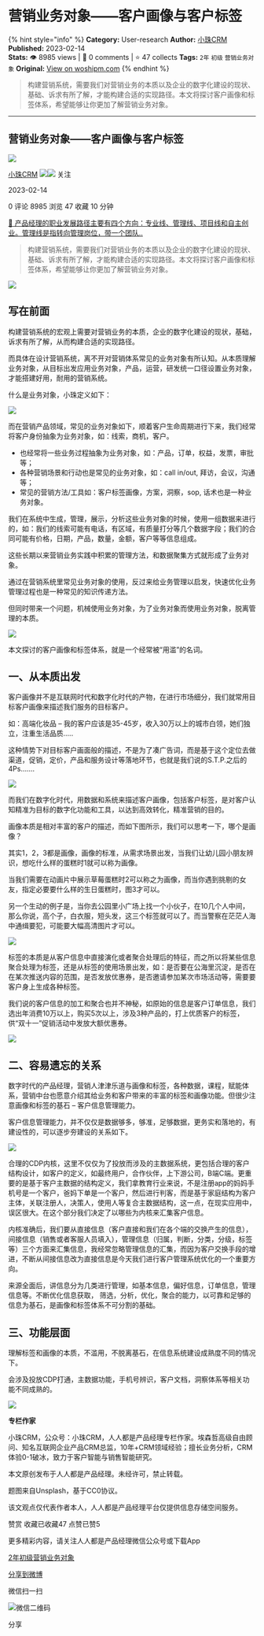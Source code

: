 # 营销业务对象——客户画像与客户标签
{% hint style="info" %}
**Category:** User-research
**Author:** [小珠CRM](https://www.woshipm.com/u/1142702)
**Published:** 2023-02-14  
**Stats:** 👁️ 8985 views | 💬 0 comments | ⭐ 47 collects
**Tags:** `2年` `初级` `营销业务对象`
**Original:** [View on woshipm.com](https://www.woshipm.com/user-research/5752777.html)
{% endhint %}
> 构建营销系统，需要我们对营销业务的本质以及企业的数字化建设的现状、基础、诉求有所了解，才能构建合适的实现路径。本文将探讨客户画像和标签体系，希望能够让你更加了解营销业务对象。

---

## 营销业务对象——客户画像与客户标签

[![](https://static.woshipm.com/APP_U_202107_20210723150608_7440.jpeg?imageView2/1/w/72/h/72/q/100)](https://www.woshipm.com/u/1142702)

[小珠CRM](https://www.woshipm.com/u/1142702) ![](https://static.woshipm.com/tag/1121_1@2x.png)![](https://static.woshipm.com/tag/2103_1@2x.png) 关注

2023-02-14

0 评论 8985 浏览 47 收藏 10 分钟

[🔗 产品经理的职业发展路径主要有四个方向：专业线、管理线、项目线和自主创业。管理线是指转向管理岗位，带一个团队..](https://ke.qidianla.com/courses/90pm)

> 构建营销系统，需要我们对营销业务的本质以及企业的数字化建设的现状、基础、诉求有所了解，才能构建合适的实现路径。本文将探讨客户画像和标签体系，希望能够让你更加了解营销业务对象。

![](https://image.woshipm.com/wp-files/2023/02/DeAX1K2bChzKqx95b8Yv.jpg)

## 写在前面

构建营销系统的宏观上需要对营销业务的本质，企业的数字化建设的现状，基础，诉求有所了解，从而构建合适的实现路径。

而具体在设计营销系统，离不开对营销体系常见的业务对象有所认知。从本质理解业务对象，从目标出发应用业务对象，产品，运营，研发统一口径设置业务对象，才能搭建好用，耐用的营销系统。

什么是业务对象，小珠定义如下：

![](https://image.woshipm.com/wp-files/2023/02/mieKM3i64msmlcb8YLC5.png)

而在营销产品领域，常见的业务对象如下，顺着客户生命周期进行下来，我们经常将客户身份抽象为业务对象，如：线索，商机，客户。

*   也经常将一些业务过程抽象为业务对象，如：产品，订单，权益，发票，审批等；
*   各种营销场景和行动也是常见的业务对象，如：call in/out, 拜访，会议，沟通等；
*   常见的营销方法/工具如：客户标签画像，方案，洞察，sop, 话术也是一种业务对象。

我们在系统中生成，管理，展示，分析这些业务对象的时候，使用一组数据来进行的，如：我们的线索可能有电话，有区域，有质量打分等几个数据字段；我们的合同可能有价格，日期，产品，数量，金额，客户等等信息组成。

这些长期以来营销业务实践中积累的管理方法，和数据聚集方式就形成了业务对象。

通过在营销系统里常见业务对象的使用，反过来给业务管理以启发，快速优化业务管理过程也是一种常见的知识传递方法。

但同时带来一个问题，机械使用业务对象，为了业务对象而使用业务对象，脱离管理的本质。

![](https://image.woshipm.com/wp-files/2023/02/rJUfC6cwbk9W2Iw1yj5j.png)

本文探讨的客户画像和标签体系，就是一个经常被“用滥”的名词。

## 一、从本质出发

客户画像并不是互联网时代和数字化时代的产物，在进行市场细分，我们就常用目标客户画像来描述我们服务的目标客户。

如：高端化妆品 – 我的客户应该是35-45岁，收入30万以上的城市白领，她们独立，注重生活品质…..

这种情势下对目标客户画面般的描述，不是为了凑广告词，而是基于这个定位去做渠道，促销，定价，产品和服务设计等落地环节，也就是我们说的S.T.P.之后的4Ps…….

![](https://image.woshipm.com/wp-files/2023/02/y3m7yOOelqXzdxMCOelm.png)

而我们在数字化时代，用数据和系统来描述客户画像，包括客户标签，是对客户认知精准为目标的数字化功能和工具，以达到高效转化，精准营销的目的。

画像本质是相对丰富的客户的描述，而如下图所示，我们可以思考一下，哪个是画像？

其实1，2，3都是画像，画像的标准，从需求场景出发，当我们让幼儿园小朋友辨识，想吃什么样的蛋糕时1就可以称为画像。

当我们需要在动画片中展示草莓蛋糕时2可以称之为画像，而当你遇到挑剔的女友，指定必要要什么样的生日蛋糕时，图3才可以。

另一个生动的例子是，当你去公园里小广场上找一个小伙子，在10几个人中间，那么你说，高个子，白衣服，短头发，这三个标签就可以了。而当警察在茫茫人海中通缉要犯，可能要大幅高清图片才可以。

![](https://image.woshipm.com/wp-files/2023/02/t1BpQHz7TieYLrlTGaVa.png)

标签的本质是从客户信息中直接演化或者聚合处理后的特征，而之所以将某些信息聚合处理为标签，还是从标签的使用场景出发，如：是否要在公海里沉淀，是否在在某次推送内容的范围，是否发放优惠券，是否邀请参加某次市场活动等，需要要客户身上生成各种标签。

我们说的客户信息的加工和聚合也并不神秘，如原始的信息是客户订单信息，我们选出年消费10万以上，购买5次以上，涉及3种产品的，打上优质客户的标签，供“双十一”促销活动中发放大额优惠券。

![](https://image.woshipm.com/wp-files/2023/02/SlvlwJr2z9zA5mTq3G9i.png)

## 二、容易遗忘的关系

数字时代的产品经理，营销人津津乐道与画像和标签，各种数据，课程，赋能体系，营销中台也愿意介绍其给业务和客户带来的丰富的标签和画像功能。但很少注意画像和标签的基石 – 客户信息管理能力。

客户信息管理能力，并不仅仅是数据够多，够准，足够数据，更务实和落地的，有建设性的，可以逐步夯建设的关系如下。

![](https://image.woshipm.com/wp-files/2023/02/XNKfQaYOueUcE9ruYYcn.png)

合理的CDP内核，这里不仅仅为了投放而涉及的主数据系统，更包括合理的客户结构设计，如客户的定义，如最终用户，合作伙伴，上下游公司，B端C端。更重要的是基于客户主数据的结构定义，我们拿教育行业来说，不是注册app的妈妈手机号是一个客户，爸妈下单是一个客户，然后进行判客，而是基于家庭结构为客户主体，关联注册人，决策人，使用人等复合主数据结构，这一点，在现实应用中，误区很大。在这个部分我们决定了以哪些为内核来汇集客户信息。

内核准确后，我们要从直接信息（客户直接和我们在各个端的交换产生的信息），间接信息（销售或者客服人员填入），管理信息（归属，判断，分类，分级，标签等）三个方面来汇集信息，我经常忽略管理信息的汇集，而因为客户交换手段的增进，不断从间接信息改为直接信息是今天我们进行客户管理系统优化的一个重要方向。

来源全面后，讲信息分为几类进行管理，如基本信息，偏好信息，订单信息，管理信息等。不断优化信息获取， 筛选，分析，优化，聚合的能力，以可靠和足够的信息为基石，是画像和标签体系不可分割的基础。

## 三、功能层面

理解标签和画像的本质，不滥用，不脱离基石，在信息系统建设成熟度不同的情况下。

会涉及投放CDP打通，主数据功能，手机号辨识，客户文档，洞察体系等相关功能不同成熟的。

![](https://image.woshipm.com/wp-files/2023/02/ZkEFvPyW7fQn88X01Jvr.png)

**专栏作家**

小珠CRM，公众号：小珠CRM，人人都是产品经理专栏作家。埃森哲高级自由顾问、知名互联网企业产品CRM总监，10年+CRM领域经验；擅长业务分析，CRM体验0-1破冰，致力于客户智能与销售智能研究。

本文原创发布于人人都是产品经理。未经许可，禁止转载。

题图来自Unsplash，基于CC0协议。

该文观点仅代表作者本人，人人都是产品经理平台仅提供信息存储空间服务。

赞赏 收藏已收藏47 点赞已赞5

更多精彩内容，请关注人人都是产品经理微信公众号或下载App

[2年](https://www.woshipm.com/tag/2%e5%b9%b4)[初级](https://www.woshipm.com/tag/%e5%88%9d%e7%ba%a7)[营销业务对象](https://www.woshipm.com/tag/%e8%90%a5%e9%94%80%e4%b8%9a%e5%8a%a1%e5%af%b9%e8%b1%a1)

[分享到微博](https://service.weibo.com/share/share.php?appkey=2775287854&title=营销业务对象——客户画像与客户标签&url=https://www.woshipm.com/user-research/5752777.html&pic=https://image.woshipm.com/wp-files/2023/02/DeAX1K2bChzKqx95b8Yv.jpg)

微信扫一扫

![微信二维码](https://api.pwmqr.com/qrcode/create/?url=https://www.woshipm.com/user-research/5752777.html)

分享